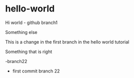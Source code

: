 # hello-world
Hi world - github branch1


Something else 

This is a change in the first branch in the hello world tutorial

Something that is right

-branch22


- first commit branch 22
